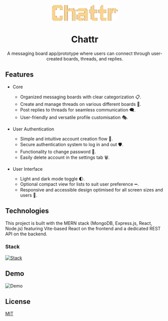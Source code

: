 <p align="center">
  <img src="./assets/logo.png" alt="Logo" height="50">
</p>

<h1 align="center">Chattr</h1>

  <p align="center">
A messaging board app/prototype where users can connect through user-created boards, threads, and replies.
  </p>

## Features

- Core

  - Organized messaging boards with clear categorization 📋.
  - Create and manage threads on various different boards 📝.
  - Post replies to threads for seamless communication 🗨️.
  - User-friendly and versatile profile customisation 🎭.

- User Authentication

  - Simple and intuitive account creation flow 👤.
  - Secure authentication system to log in and out 🛡️.
  - Functionality to change password 🔑.
  - Easily delete account in the settings tab 🗑️.

- User Interface

  - Light and dark mode toggle 🌓.
  - Optional compact view for lists to suit user preference ➖.
  - Responsive and accessible design optimised for all screen sizes and users 📱.

## Technologies

This project is built with the MERN stack (MongoDB, Express.js, React, Node.js) featuring Vite-based React on the frontend and a dedicated REST API on the backend.

### Stack

[![Stack](https://skillicons.dev/icons?i=js,react,nodejs,expressjs,mongodb)](https://skillicons.dev)

## Demo

![Demo](assets/demo.gif)

## License

[MIT](https://choosealicense.com/licenses/mit/)
